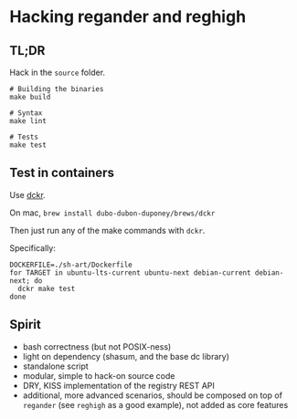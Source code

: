 # Hacking regander and reghigh

## TL;DR

Hack in the `source` folder.

```
# Building the binaries
make build

# Syntax
make lint

# Tests
make test

```

## Test in containers

Use [dckr](https://github.com/dubo-dubon-duponey/dckr).

On mac, `brew install dubo-dubon-duponey/brews/dckr`

Then just run any of the make commands with `dckr`.

Specifically:
```
DOCKERFILE=./sh-art/Dockerfile
for TARGET in ubuntu-lts-current ubuntu-next debian-current debian-next; do
  dckr make test
done
```

## Spirit

 * bash correctness (but not POSIX-ness)
 * light on dependency (shasum, and the base dc library)
 * standalone script
 * modular, simple to hack-on source code
 * DRY, KISS implementation of the registry REST API
 * additional, more advanced scenarios, should be composed on top of `regander` (see `reghigh` as a good example), not added as core features
